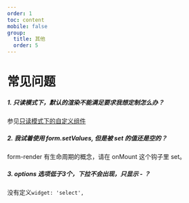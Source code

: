 ```yaml
---
order: 1
toc: content
mobile: false
group: 
  title: 其他
  order: 5
---
```




<!-- ---
order: 11
toc: false
--- -->
# 常见问题

##### 1. 只读模式下，默认的渲染不能满足要求我想定制怎么办？

参见[只读模式下的自定义组件](/form-render/advanced-widget#只读模式下的自定义组件)

##### 2. 我试着使用 form.setValues, 但是被 set 的值还是空的？

form-render 有生命周期的概念，请在 onMount 这个钩子里 set。

##### 3. options 选项低于3个，下拉不会出现，只显示 - ？

没有定义`widget: 'select',`

